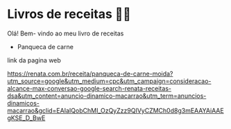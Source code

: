 # Livros de receitas :man_cook:

Olá! Bem- vindo ao meu livro de receitas 

- Panqueca de carne

link da pagina web

https://renata.com.br/receita/panqueca-de-carne-moida?utm_source=google&utm_medium=cpc&utm_campaign=consideracao-alcance-max-conversao-google-search-renata-receitas-dsa&utm_content=anuncio-dinamico-macarrao&utm_term=anuncios-dinamicos-macarrao&gclid=EAIaIQobChMI_OzQyZzz9QIVyCZMCh0d8g3mEAAYAiAAEgKSE_D_BwE
